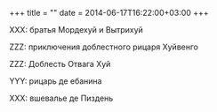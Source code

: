 +++
title = ""
date = 2014-06-17T16:22:00+03:00
+++

XXX: братья Мордехуй и Вытрихуй


ZZZ: приключения доблестного рицаря Хуйвенго


ZZZ: Доблесть Отвага Хуй


YYY: рицарь де ебанина


XXX: вшевалье де Пиздень


